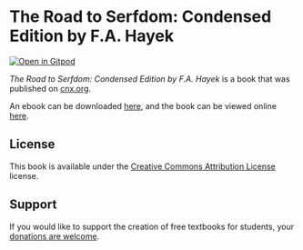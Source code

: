 # The Road to Serfdom: Condensed Edition by F.A. Hayek

[![Open in Gitpod](https://gitpod.io/button/open-in-gitpod.svg)](https://gitpod.io/from-referrer/)

_The Road to Serfdom: Condensed Edition by F.A. Hayek_ is a book that was published on [cnx.org](https://cnx.org/).

An ebook can be downloaded [here](https://github.com/cnx-user-books/cnxbook-the-road-to-serfdom-condensed-edition-by-f-a-hayek/releases/latest), and the book can be viewed online [here](https://github.com/cnx-user-books/cnxbook-the-road-to-serfdom-condensed-edition-by-f-a-hayek/releases/latest).

## License
This book is available under the [Creative Commons Attribution License](./LICENSE) license.

## Support
If you would like to support the creation of free textbooks for students, your [donations are welcome](https://riceconnect.rice.edu/donation/support-openstax-banner).
